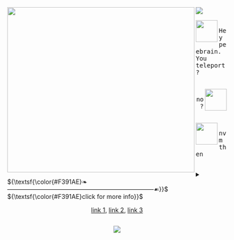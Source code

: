 <!-- CODE STARTS HERE! copy and paste all of below.-->

<img src="https://files.catbox.moe/lu6c7n.gif" width="430" height="380" align="left">
<!-- make sure gif you're using has the right dimensions (it has to be a square, equal width and height) make sure to leave transparent space to the right. -->

<img src="https://readme-typing-svg.herokuapp.com?font=Fira+Code&pause=1000&color=F391AE&repeat=false&width=235&lines=SMS+%E2%80%A2+GEHLEE+DANGCA">
<!-- if u plan on replacing this, go to https://readme-typing-svg.herokuapp.com/demo/ - but make sure you set the width at 235! -->


<!-- dialog 1 , make sure ur icon pngs are 50x50 -->
<p align="left"> <img src="https://files.catbox.moe/hlqs91.png" width="50" height="50" align="left"> <kbd><br>Hey peebrain. You teleport?<br>&nbsp;  </kbd> </p>

<!-- dialog 2 -->
<p align="right"> <img src="https://file.garden/ZlwiKgzAvyz0wLRz/aaaa/yusuke.png" width="50" height="50" align="right"> <kbd align="right"><br>no?<br>&nbsp;  </kbd></p>

<!-- dialog 3 -->
<p align="left"> <img src="https://files.catbox.moe/hlqs91.png" width="50" height="50" align="left"> <kbd><br> nvm then <br>&nbsp;  </kbd> </p>

<details>
  <!-- replace the #00F71E with any other hex color-->
 <summary> ${\textsf{\color{#F391AE}❧————————————————————————☙}}$ 
 <br> ${\textsf{\color{#F391AE}click for more info}}$ 
 <br>

 <!-- replace hashtag with actual links-->  
 <p align="center"> 
 <a href="#">link 1</a>, 
 <a href="#">link 2</a>, 
 <a href="#">link 3</a> 
 </p>

</summary>

 <!-- add extra information here --> 
<li>test</li>
<li>test</li>
<li>test</li>
</details>
 <!-- replace username and color and label --> 
<p align="center"><img src="https://komarev.com/ghpvc/?username=usernamehere&color=F391AE&label=everafters:"></p>
